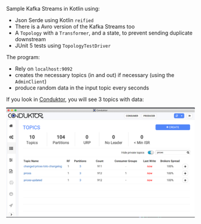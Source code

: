 Sample Kafka Streams in Kotlin using:

- Json Serde using Kotlin `reified` 
- There is a Avro version of the Kafka Streams too
- A `Topology` with a `Transformer`, and a state, to prevent sending duplicate downstream
- JUnit 5 tests using `TopologyTestDriver`
 
The program:
- Rely on `localhost:9092`
- creates the necessary topics (in and out) if necessary (using the `AdminClient`)
- produce random data in the input topic every seconds

If you look in [Conduktor](https://conduktor.io), you will see 3 topics with data:

![Conduktor](conduktorr.png)
